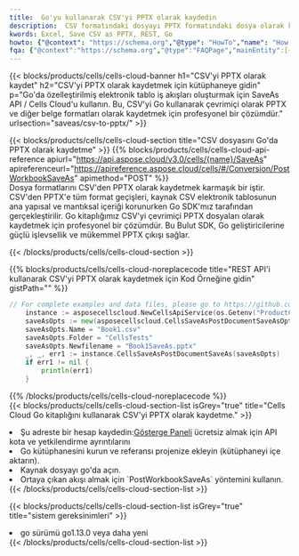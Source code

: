 ```yaml
---
title:  Go'yu kullanarak CSV'yi PPTX olarak kaydedin
description:  CSV formatındaki dosyayı PPTX formatındaki dosya olarak kaydetmek için Go için Aspose.Cells Cloud SDK'yı kullanma.
kwords: Excel, Save CSV as PPTX, REST, Go
howto: {"@context": "https://schema.org","@type": "HowTo","name": "How to save CSV as PPTX using the Cells Cloud Go library.","description": "How to save CSV as PPTX using the Cells Cloud Go library.","image": {"@type": "ImageObject"},"url": "/go/saveas/csv-to-pptx/","step": [{ "@type": "HowToStep","name": "How to save CSV as PPTX using the Cells Cloud Go library. step 1", "image": {"@type": "ImageObject",},"url": "/go/saveas/csv-to-pptx/","text": "Register an account at <a href='https://dashboard.aspose.cloud/'>Dashboard</a> to get free API quota & authorization details",},{ "@type": "HowToStep","name": "How to save CSV as PPTX using the Cells Cloud Go library. step 1", "image": {"@type": "ImageObject",},"url": "/go/saveas/csv-to-pptx/","text": "Install Go library and add the reference (import the library) to your project.",},{ "@type": "HowToStep","name": "How to save CSV as PPTX using the Cells Cloud Go library. step 1", "image": {"@type": "ImageObject",},"url": "/go/saveas/csv-to-pptx/","text": "Open the source file in go.",},{ "@type": "HowToStep","name": "How to save CSV as PPTX using the Cells Cloud Go library. step 1", "image": {"@type": "ImageObject",},"url": "/go/saveas/csv-to-pptx/","text": "Use the `PostWorkbookSaveAs` method to retrieve the resulting stream.",}, ],"supply": {"@type": "HowToSupply","name": "document"},"tool": [{"@type": "HowToTool","name": "Goland, Visual Studio Code, Eclipse"},{"@type": "HowToTool","name": "Aspose Cells"}],"totalTime": "PT6M"}
fqa: {"@context":"https://schema.org","@type":"FAQPage","mainEntity":[{"@type":"Question","name":"Why save file as other formats file in C# using REST API?","acceptedAnswer":{"@type":"Answer","text":"Documents are encoded in many ways, and some files may be incompatible with the software you use. To open and read such files, just save them as appropriate file formats.<br/><ol><li>Install .NET SDK and add the reference (import the library) to your project.</li><li>Open the source file in C# using REST API.</li><li>Call the PostWorkbookSaveAsRequest() method, passing an output filename with required extension.</li><li>Get the result of save as a separate file.</li></ol>"}},{"@type":"Question","name":"What file formats can I save as with your C# library?","acceptedAnswer":{"@type":"Answer","text":"We support a variety of file formats for conversion using .NET library, including XLSX, Excel, xls , PDF, CSV, HTML, Markdown, XML, PNG, JPG, TIFF, Json, TXT and many more."}},{"@type":"Question","name":"What is the maximum allowed file size for conversion using this .NET library?","acceptedAnswer":{"@type":"Answer","text":"There are no file size limits for format conversions using .NET library."}}]}
---
```

{{< blocks/products/cells/cells-cloud-banner h1="CSV\'yi PPTX olarak kaydet" h2="CSV\'yi PPTX olarak kaydetmek için kütüphaneye gidin" p="Go\'da özelleştirilmiş elektronik tablo iş akışları oluşturmak için SaveAs API / Cells Cloud\'u kullanın. Bu, CSV\'yi Go kullanarak çevrimiçi olarak PPTX ve diğer belge formatları olarak kaydetmek için profesyonel bir çözümdür." urlsection="saveas/csv-to-pptx/" >}}

{{< blocks/products/cells/cells-cloud-section title="CSV dosyasını Go\'da PPTX olarak kaydetme" >}}
{{% blocks/products/cells/cells-cloud-api-reference apiurl="https://api.aspose.cloud/v3.0/cells/{name}/SaveAs" apireferenceurl="https://apireference.aspose.cloud/cells/#/Conversion/PostWorkbookSaveAs" apimethod="POST" %}}
<br/>
Dosya formatlarını CSV'den PPTX olarak kaydetmek karmaşık bir iştir. CSV'den PPTX'e tüm format geçişleri, kaynak CSV elektronik tablosunun ana yapısal ve mantıksal içeriği korunurken Go SDK'mız tarafından gerçekleştirilir. Go kitaplığımız CSV'yi çevrimiçi PPTX dosyaları olarak kaydetmek için profesyonel bir çözümdür. Bu Bulut SDK, Go geliştiricilerine güçlü işlevsellik ve mükemmel PPTX çıkışı sağlar.

{{< /blocks/products/cells/cells-cloud-section >}}

{{% blocks/products/cells/cells-cloud-noreplacecode title="REST API\'i kullanarak CSV\'yi PPTX olarak kaydetmek için Kod Örneğine gidin" gistPath="" %}}
  
```go
// For complete examples and data files, please go to https://github.com/aspose-cells-cloud/aspose-cells-cloud-go/
    instance := asposecellscloud.NewCellsApiService(os.Getenv("ProductClientId"), os.Getenv("ProductClientSecret"))
    saveAsOpts := new(asposecellscloud.CellsSaveAsPostDocumentSaveAsOpts)
    saveAsOpts.Name = "Book1.csv"
    saveAsOpts.Folder = "CellsTests"
    saveAsOpts.Newfilename = "Book1SaveAs.pptx"
    _, _, err1 := instance.CellsSaveAsPostDocumentSaveAs(saveAsOpts)
    if err1 != nil {
	    println(err1)
    }
```
  
{{% /blocks/products/cells/cells-cloud-noreplacecode %}}
<br/>
{{< blocks/products/cells/cells-cloud-section-list isGrey="true" title="Cells Cloud Go kitaplığını kullanarak CSV\'yi PPTX olarak kaydetme." >}}
<li> Şu adreste bir hesap kaydedin:<a href="https://dashboard.aspose.cloud/">Gösterge Paneli</a> ücretsiz almak için API kota ve yetkilendirme ayrıntılarını</li>
<li>Go kütüphanesini kurun ve referansı projenize ekleyin (kütüphaneyi içe aktarın).</li>
<li>Kaynak dosyayı go'da açın.</li>
<li>Ortaya çıkan akışı almak için `PostWorkbookSaveAs` yöntemini kullanın.</li>
{{< /blocks/products/cells/cells-cloud-section-list >}}

{{< blocks/products/cells/cells-cloud-section-list isGrey="true" title="sistem gereksinimleri" >}}
<li>go sürümü go1.13.0 veya daha yeni</li>
{{< /blocks/products/cells/cells-cloud-section-list >}}
